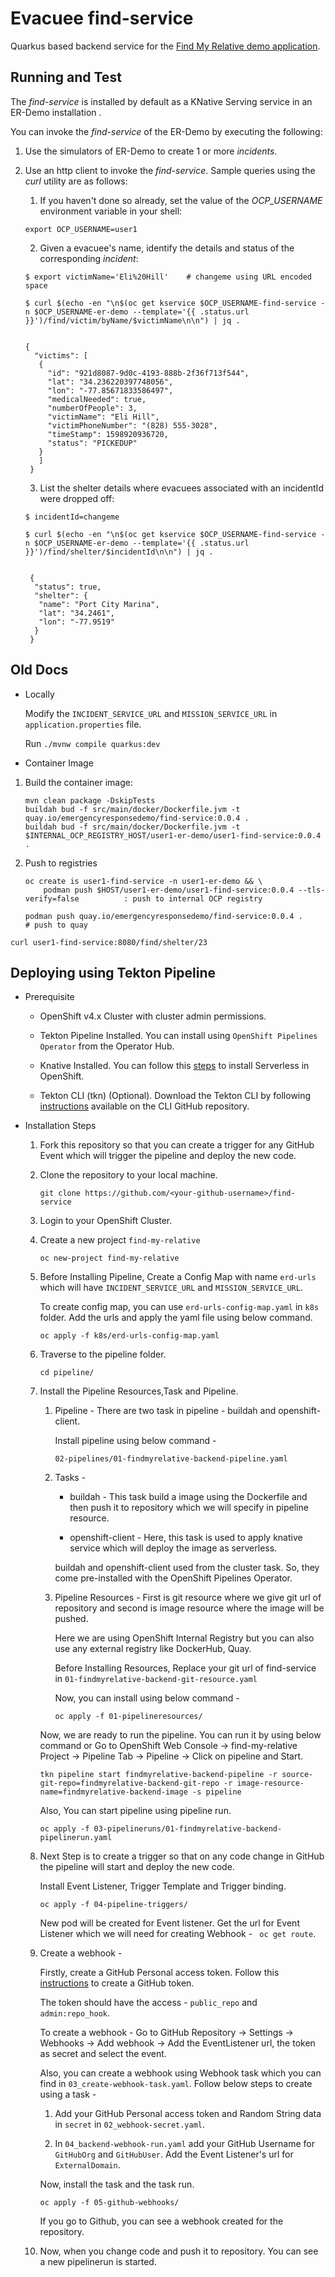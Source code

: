 # Evacuee find-service

Quarkus based backend service for the [Find My Relative demo application](https://github.com/Emergency-Response-Demo/findmyrelative-frontend).



## Running and Test

The *find-service* is installed by default as a KNative Serving service in an ER-Demo installation .

You can invoke the *find-service* of the ER-Demo by executing the following:

1. Use the simulators of ER-Demo to create 1 or more *incidents*.
2. Use an http client to invoke the _find-service_.  Sample queries using the _curl_ utility are as follows:


   1. If you haven't done so already, set the value of the *OCP_USERNAME* environment variable in your shell:
     ```
     export OCP_USERNAME=user1
     ```

   2. Given a evacuee's name, identify the details and status of the corresponding *incident*:
     ```
     $ export victimName='Eli%20Hill'    # changeme using URL encoded space

     $ curl $(echo -en "\n$(oc get kservice $OCP_USERNAME-find-service -n $OCP_USERNAME-er-demo --template='{{ .status.url }}')/find/victim/byName/$victimName\n\n") | jq .


     {
       "victims": [
        {
          "id": "921d8087-9d0c-4193-888b-2f36f713f544",
          "lat": "34.236220397748056",
          "lon": "-77.85671833586497",
          "medicalNeeded": true,
          "numberOfPeople": 3,
          "victimName": "Eli Hill",
          "victimPhoneNumber": "(828) 555-3028",
          "timeStamp": 1598920936720,
          "status": "PICKEDUP"
        }
        ]
      }

     ```
   3. List the shelter details where evacuees associated with an incidentId were dropped off:
     ```
     $ incidentId=changeme

     $ curl $(echo -en "\n$(oc get kservice $OCP_USERNAME-find-service -n $OCP_USERNAME-er-demo --template='{{ .status.url }}')/find/shelter/$incidentId\n\n") | jq .


      {
       "status": true,
       "shelter": {
        "name": "Port City Marina",
        "lat": "34.2461",
        "lon": "-77.9519"
       }
      }
    ```
   
## Old Docs

- Locally

    Modify the `INCIDENT_SERVICE_URL` and `MISSION_SERVICE_URL` in `application.properties` file.

    Run `./mvnw compile quarkus:dev`
  
- Container Image

1. Build the container image:
   
    ```
    mvn clean package -DskipTests
    buildah bud -f src/main/docker/Dockerfile.jvm -t quay.io/emergencyresponsedemo/find-service:0.0.4 .
    buildah bud -f src/main/docker/Dockerfile.jvm -t $INTERNAL_OCP_REGISTRY_HOST/user1-er-demo/user1-find-service:0.0.4 .
    ```

2. Push to registries
   ```
   oc create is user1-find-service -n user1-er-demo && \
       podman push $HOST/user1-er-demo/user1-find-service:0.0.4 --tls-verify=false          : push to internal OCP registry 

   podman push quay.io/emergencyresponsedemo/find-service:0.0.4 .                           # push to quay
   ```


  ```
  curl user1-find-service:8080/find/shelter/23
  ```

  
## Deploying using Tekton Pipeline

* Prerequisite

    - OpenShift v4.x Cluster with cluster admin permissions.
     
    - Tekton Pipeline Installed. You can install using `OpenShift Pipelines Operator` from the Operator Hub.
    
    - Knative Installed. You can follow this [steps](https://docs.openshift.com/container-platform/4.2/serverless/installing-openshift-serverless.html) to install Serverless in OpenShift. 
    
    - Tekton CLI (tkn) (Optional). Download the Tekton CLI by following [instructions](https://github.com/tektoncd/cli#installing-tkn) available on the CLI GitHub repository.

* Installation Steps

    1. Fork this repository so that you can create a trigger for any GitHub Event which will trigger the pipeline and deploy the new code.
    
    2. Clone the repository to your local machine.
    
       ```
       git clone https://github.com/<your-github-username>/find-service
       ```
        
    3. Login to your OpenShift Cluster.
    
    4. Create a new project `find-my-relative`
    
       ``` 
       oc new-project find-my-relative
       ```
         
    5. Before Installing Pipeline, Create a Config Map with name ` erd-urls ` which will have `INCIDENT_SERVICE_URL` and `MISSION_SERVICE_URL`. 
    
       To create config map, you can use `erd-urls-config-map.yaml` in `k8s` folder. Add the urls and apply the yaml file using below command.
    
       ```
       oc apply -f k8s/erd-urls-config-map.yaml
       ```
    
    6. Traverse to the pipeline folder.
        
       ```
       cd pipeline/
       ```   
    
    7. Install the Pipeline Resources,Task and Pipeline.
    
        1. Pipeline - There are two task in pipeline - buildah and openshift-client.
        
            Install pipeline using below command - 
        
            ```
            02-pipelines/01-findmyrelative-backend-pipeline.yaml
            ```
         
        2. Tasks - 
            
            - buildah - This task build a image using the Dockerfile and then push it to repository which we will specify in pipeline resource.
            
            - openshift-client - Here, this task is used to apply knative service which will deploy the image as serverless.
            
            buildah and openshift-client used from the cluster task. So, they come pre-installed with the OpenShift Pipelines Operator.
            
        3. Pipeline Resources - First is git resource where we give git url of repository and second is image resource where the image will be pushed.
        
            Here we are using OpenShift Internal Registry but you can also use any external registry like DockerHub, Quay. 
            
            Before Installing Resources, Replace your git url of find-service in `01-findmyrelative-backend-git-resource.yaml`
            
            Now, you can install using below command - 
            
            ```
            oc apply -f 01-pipelineresources/
            ``` 
        
        Now, we are ready to run the pipeline. You can run it by using below command or Go to OpenShift Web Console -> find-my-relative Project -> Pipeline Tab -> Pipeline -> Click on pipeline and Start.
        
        ``` 
        tkn pipeline start findmyrelative-backend-pipeline -r source-git-repo=findmyrelative-backend-git-repo -r image-resource-name=findmyrelative-backend-image -s pipeline
        ```  
        
        Also, You can start pipeline using pipeline run.      
        
        ```
        oc apply -f 03-pipelineruns/01-findmyrelative-backend-pipelinerun.yaml
        ```
              
    8. Next Step is to create a trigger so that on any code change in GitHub the pipeline will start and deploy the new code. 
         
        Install Event Listener, Trigger Template and Trigger binding.
        
        ```
        oc apply -f 04-pipeline-triggers/
        ```
        
        New pod will be created for Event listener. Get the url for Event Listener which we will need for creating Webhook - ` oc get route`.
    
    9. Create a webhook  -
    
        Firstly, create a GitHub Personal access token. Follow this [instructions](https://help.github.com/en/github/authenticating-to-github/creating-a-personal-access-token-for-the-command-line#creating-a-token) to create a GitHub token.
        
        The token should have the access - `public_repo`  and `admin:repo_hook`.  
        
        To create a webhook - Go to GitHub Repository -> Settings -> Webhooks -> Add webhook -> Add the EventListener url, the token as secret and select the event.
        
        Also, you can create a webhook using Webhook task which you can find in `03_create-webhook-task.yaml`. Follow below steps to create using a task - 
        
          1. Add your GitHub Personal access token and Random String data in `secret` in `02_webhook-secret.yaml`.
       
          2. In `04_backend-webhook-run.yaml` add your GitHub Username for `GitHubOrg` and `GitHubUser`. Add the Event Listener's url for `ExternalDomain`.
        
        Now, install the task and the task run.
        
        ```
        oc apply -f 05-github-webhooks/
        ```
        
        If you go to Github, you can see a webhook created for the repository.   
        
    10. Now, when you change code and push it to repository. You can see a new pipelinerun is started.              
        
